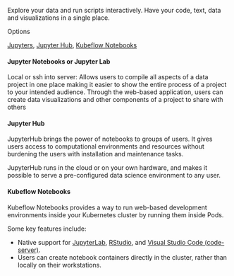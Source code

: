 Explore your data and run scripts interactively. Have your code, text, data and visualizations in a single place.

Options

[Jupyters](https://www.kubeflow.org/docs/components/notebooks/), [Jupyter Hub](https://jupyter.org/hub), [Kubeflow Notebooks](https://www.kubeflow.org/docs/components/notebooks/)

#### Jupyter Notebooks or Jupyter Lab
Local or ssh into server: Allows users to compile all aspects of a data project in one place making it easier to show the entire process of a project to your intended audience. Through the web-based application, users can create data visualizations and other components of a project to share with others

#### Jupyter Hub
JupyterHub brings the power of notebooks to groups of users. It gives users access to computational environments and resources without burdening the users with installation and maintenance tasks.

JupyterHub runs in the cloud or on your own hardware, and makes it possible to serve a pre-configured data science environment to any user.

#### Kubeflow Notebooks
Kubeflow Notebooks provides a way to run web-based development environments inside your Kubernetes cluster by running them inside Pods.

Some key features include:

-   Native support for [JupyterLab](https://github.com/jupyterlab/jupyterlab), [RStudio](https://github.com/jupyterlab/jupyterlab), and [Visual Studio Code (code-server)](https://github.com/cdr/code-server).
-   Users can create notebook containers directly in the cluster, rather than locally on their workstations.
